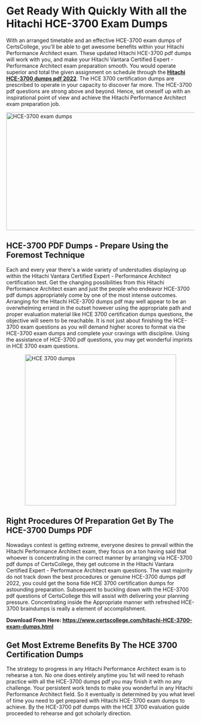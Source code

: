 <h1><strong>Get Ready With Quickly With all the Hitachi HCE-3700 Exam Dumps&nbsp;</strong></h1>
<p><span style="font-weight: 400;">With an arranged timetable and an effective  HCE-3700 exam dumps of CertsCollege, you'll be able to get awesome benefits within your Hitachi Performance Architect exam. These updated Hitachi HCE-3700 pdf dumps will work with you, and make your Hitachi Vantara Certified Expert - Performance Architect exam preparation smooth. You would operate superior and total the given assignment on schedule through the <strong><a href="https://www.certscollege.com/hitachi-HCE-3700-exam-dumps.html">Hitachi HCE-3700 dumps pdf 2022</a></strong>. The HCE 3700 certification dumps are prescribed to operate in your capacity to discover far more. The  HCE-3700 pdf questions are strong above and beyond. Hence, set oneself up with an inspirational point of view and achieve the Hitachi Performance Architect exam preparation job.&nbsp;</span></p>
<p><span style="font-weight: 400;"><img style="display: block; margin-left: auto; margin-right: auto;" src="https://i.ibb.co/CPDK3ps/Yellow-and-Blue-Initiative-Blog-Banner.png" alt="HCE-3700 exam dumps" width="559" height="315" /></span></p>
<h2><strong>HCE-3700 PDF Dumps - Prepare Using the Foremost Technique</strong></h2>
<p><span style="font-weight: 400;">Each and every year there's a wide variety of understudies displaying up within the Hitachi Vantara Certified Expert - Performance Architect certification test. Get the changing possibilities from this Hitachi Performance Architect exam and just the people who endeavor HCE-3700 pdf dumps appropriately come by one of the most intense outcomes. Arranging for the Hitachi HCE-3700 dumps pdf may well appear to be an overwhelming errand in the outset however using the appropriate path and proper evaluation material like HCE 3700 certification dumps questions, the objective will seem to be reachable. It is not just about finishing the HCE-3700 exam questions as you will demand higher scores to format via the HCE-3700 exam dumps and complete your cravings with discipline. Using the assistance of HCE-3700 pdf questions, you may get wonderful imprints in HCE 3700 exam questions.</span></p>
<p><span style="font-weight: 400;"><a href="https://tinyurl.com/ybcvk8dp"><img style="display: block; margin-left: auto; margin-right: auto;" src="https://i.ibb.co/9tMrhdY/Teacher-Appreciation-Invitation.png" alt="HCE 3700 dumps " width="404" height="404" /></a></span></p>
<h2><strong>Right Procedures Of Preparation Get By The HCE-3700 Dumps PDF</strong></h2>
<p><span style="font-weight: 400;">Nowadays contest is getting extreme, everyone desires to prevail within the Hitachi Performance Architect exam, they focus on a ton having said that whoever is concentrating in the correct manner by arranging via HCE-3700 pdf dumps of CertsCollege, they get outcome in the Hitachi Vantara Certified Expert - Performance Architect exam questions. The vast majority do not track down the best procedures or genuine HCE-3700 dumps pdf 2022, you could get the bona fide HCE 3700 certification dumps for astounding preparation. Subsequent to buckling down with the  HCE-3700 pdf questions of CertsCollege this will assist with delivering your planning pressure. Concentrating inside the Appropriate manner with refreshed HCE-3700 braindumps is really a element of accomplishment.</span></p>
<p><span style="font-weight: 400;"><strong>Download From Here: <a href="https://www.certscollege.com/hitachi-HCE-3700-exam-dumps.html">https://www.certscollege.com/hitachi-HCE-3700-exam-dumps.html</a></strong></span></p>
<h2><strong>Get Most Extreme Benefits By The HCE 3700 Certification Dumps</strong></h2>
<p><span style="font-weight: 400;">The strategy to progress in any Hitachi Performance Architect exam is to rehearse a ton. No one does entirely anytime you 1st will need to rehash practice with all the HCE-3700 dumps pdf you may finish it with no any challenge. Your persistent work tends to make you wonderful in any Hitachi Performance Architect field. So it eventually is determined by you what level of time you need to get prepared with Hitachi HCE-3700 exam dumps to achieve. By the HCE-3700 pdf dumps with the HCE 3700 evaluation guide proceeded to rehearse and got scholarly direction.</span></p>
